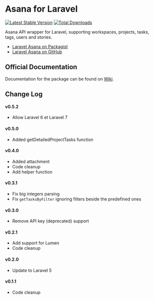 # Asana for Laravel

[![Latest Stable Version](https://poser.pugx.org/sinepel/laravel-asana/v/stable.png)](https://packagist.org/packages/sinepel/laravel-asana)
[![Total Downloads](https://poser.pugx.org/sinepel/laravel-asana/downloads.png)](https://packagist.org/packages/sinepel/laravel-asana)

Asana API wrapper for Laravel, supporting workspaces, projects, tasks, tags, users and stories.

- [Laravel Asana on Packagist](https://packagist.org/packages/sinepel/laravel-asana)
- [Laravel Asana on GitHub](https://github.com/sinepel/laravel-asana)

## Official Documentation

Documentation for the package can be found on [Wiki](https://github.com/Sinepel/laravel-asana/wiki).

## Change Log

#### v0.5.2

- Allow Laravel 6 et Laravel 7



#### v0.5.0

- Added getDetailedProjectTasks function

#### v0.4.0

- Added attachment
- Code cleanup
- Add helper function

#### v0.3.1

- Fix big integers parsing
- Fix `getTasksByFilter` ignoring filters beside the predefined ones

#### v0.3.0

- Remove API key (deprecated) support

#### v0.2.1

- Add support for Lumen
- Code cleanup

#### v0.2.0

- Update to Laravel 5

#### v0.1.1

- Code cleanup
